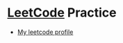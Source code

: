 # [LeetCode](https://leetcode.com/) Practice
* [My leetcode profile](https://leetcode.com/amitozs999/)
